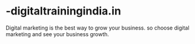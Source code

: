 # -digitaltrainingindia.in
 Digital marketing is the best way to grow your business. so choose digital marketing and see your business growth.
